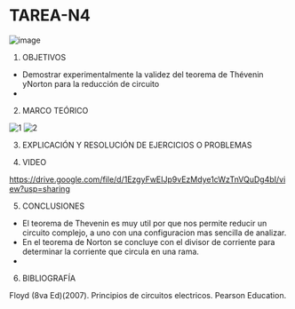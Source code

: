 # TAREA-N4

![image](https://user-images.githubusercontent.com/117045943/209415045-dddbe83c-70ab-43c3-b950-4a7aa6e560b2.png)

1. OBJETIVOS

- Demostrar experimentalmente la validez del teorema de Thévenin yNorton para la reducción de circuito
- 

2. MARCO TEÓRICO

![1](https://user-images.githubusercontent.com/117045943/209414506-07cdd33b-2596-46c2-8504-7888f1a7d487.jpg)
![2](https://user-images.githubusercontent.com/117045943/209414514-a735e49c-1c0a-4efa-8306-5e0c3f08bceb.jpg)

3. EXPLICACIÓN Y RESOLUCIÓN DE EJERCICIOS O PROBLEMAS



4. VIDEO

https://drive.google.com/file/d/1EzgyFwEIJp9vEzMdye1cWzTnVQuDg4bI/view?usp=sharing

5. CONCLUSIONES

- El teorema de Thevenin es muy util por que nos permite reducir un circuito complejo, a uno con una configuracion mas sencilla de analizar.
- En el teorema de Norton se concluye con el divisor de corriente para determinar la corriente que circula en una rama.
- 

6. BIBLIOGRAFÍA

Floyd (8va Ed)(2007). Principios de circuitos electricos. Pearson Education.
